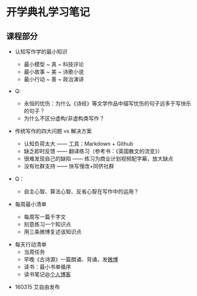 # 开学典礼学习笔记
## 课程部分
- 认知写作学的最小知识
  - 最小模型 ~ 真 ~ 科技评论
  - 最小故事 ~ 美 ~ 诗歌小说
  - 最小行动 ~ 善 ~ 政治演讲

- Q:
  - 永恒的忧伤：为什么《诗经》等文学作品中描写忧伤的句子远多于写快乐的句子？
  - 为什么不区分虚构/非虚构类写作？

- 传统写作的四大问题 vs 解决方案
  - 认知负荷太大 —— 工具：Markdown + Github
  - 缺乏即时反馈 —— 翻译练习（参考书：《英国散文的流变》）
  - 很难发现自己的缺陷 —— 练习为商业计划视频配字幕，放大缺点
  - 没有社群支持 —— 快写慢改+同侪社群

- Q：
  - 自主心智、算法心智、反省心智在写作中的运用？

- 每周最小清单
  - 每周写一篇千字文
  - 刻意练习一个知识点
  - 用三条微博复述该知识点

* 每天行动清单
  - 当周任务
  - 早晚《古诗源》一篇朗诵、背诵，发[微博](http://weibo.com)
  - 读书：最小书单循序
  - 读书笔记@[个人博客](https://github.com/zoewang91/zoewang91.github.io/tree/master/_posts)

- 160315 艾自由发布
